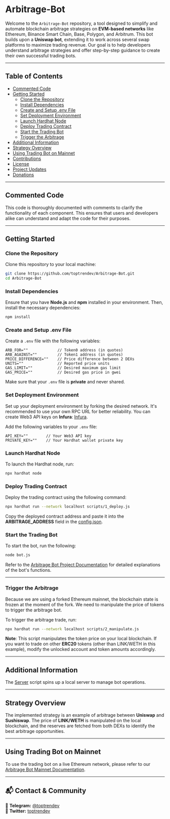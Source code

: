 # **Arbitrage-Bot**  

Welcome to the `Arbitrage-Bot` repository, a tool designed to simplify and automate blockchain arbitrage strategies on **EVM-based networks** like Ethereum, Binance Smart Chain, Base, Polygon, and Arbitrum. This bot builds upon a **Uniswap bot**, extending it to work across several swap platforms to maximize trading revenue. Our goal is to help developers understand arbitrage strategies and offer step-by-step guidance to create their own successful trading bots.

---

## **Table of Contents**  

- [Commented Code](#commented-code)
- [Getting Started](#getting-started)
  - [Clone the Repository](#clone-the-repository)
  - [Install Dependencies](#install-dependencies)
  - [Create and Setup .env File](#create-and-setup-env-file)
  - [Set Deployment Environment](#set-deployment-environment)
  - [Launch Hardhat Node](#launch-hardhat-node)
  - [Deploy Trading Contract](#deploy-trading-contract)
  - [Start the Trading Bot](#start-the-trading-bot)
  - [Trigger the Arbitrage](#trigger-the-arbitrage)
- [Additional Information](#additional-information)
- [Strategy Overview](#strategy-overview)
- [Using Trading Bot on Mainnet](#using-trading-bot-on-mainnet)
- [Contributions](#contributions)
- [License](#license)
- [Project Updates](#project-updates)
- [Donations](#donations)
---

## **Commented Code**

This code is thoroughly documented with comments to clarify the functionality of each component. This ensures that users and developers alike can understand and adapt the code for their purposes.

---

## **Getting Started**

### **Clone the Repository**

Clone this repository to your local machine:

```bash
git clone https://github.com/toptrendev/Arbitrage-Bot.git
cd Arbitrage-Bot
```

### **Install Dependencies**

Ensure that you have **Node.js** and **npm** installed in your environment. Then, install the necessary dependencies:

```bash
npm install
```

### **Create and Setup .env File**

Create a `.env` file with the following variables:

```env
ARB_FOR=""             // Token0 address (in quotes)
ARB_AGAINST=""         // Token1 address (in quotes)
PRICE_DIFFERENCE=""    // Price difference between 2 DEXs
UNITS=""               // Reported price units
GAS_LIMIT=""           // Desired maximum gas limit
GAS_PRICE=""           // Desired gas price in gwei
```

Make sure that your `.env` file is **private** and never shared.

### **Set Deployment Environment**

Set up your deployment environment by forking the desired network. It's recommended to use your own RPC URL for better reliability. You can create Web3 API keys on **Infura**: [Infura](https://www.infura.io/).

Add the following variables to your `.env` file:

```env
API_KEY=""        // Your Web3 API key
PRIVATE_KEY=""    // Your Hardhat wallet private key
```

### **Launch Hardhat Node**

To launch the Hardhat node, run:

```bash
npx hardhat node
```

### **Deploy Trading Contract**

Deploy the trading contract using the following command:

```bash
npx hardhat run --network localhost scripts/1_deploy.js
```

Copy the deployed contract address and paste it into the **ARBITRAGE_ADDRESS** field in the [config.json](./config.json).

### **Start the Trading Bot**

To start the bot, run the following:

```bash
node bot.js
```

Refer to the [Arbitrage Bot Project Documentation](./Arbitrage-Bot-Project-Documentations/Trading-Bot-Functions-Explanation.md) for detailed explanations of the bot's functions.

---

### **Trigger the Arbitrage**

Because we are using a forked Ethereum mainnet, the blockchain state is frozen at the moment of the fork. We need to manipulate the price of tokens to trigger the arbitrage bot.

To trigger the arbitrage trade, run:

```bash
npx hardhat run --network localhost scripts/2_manipulate.js
```

**Note**: This script manipulates the token price on your local blockchain. If you want to trade on other **ERC20** tokens (other than LINK/WETH in this example), modify the unlocked account and token amounts accordingly.

---

## **Additional Information**

The [Server](./helpers/server.js) script spins up a local server to manage bot operations.

---

## **Strategy Overview**

The implemented strategy is an example of arbitrage between **Uniswap** and **Sushiswap**. The price of **LINK/WETH** is manipulated on the local blockchain, and the reserves are fetched from both DEXs to identify the best arbitrage opportunities.

---

## **Using Trading Bot on Mainnet**

To use the trading bot on a live Ethereum network, please refer to our [Arbitrage Bot Mainnet Documentation](./Arbitrage-Bot-Project-Documentations/Mainnet.md).

---

## **📬 Contact & Community**  

📢 **Telegram:** [@toptrendev](https://t.me/toptrendev)  
📢 **Twitter:** [toptrendev](https://x.com/toptrendev)  
